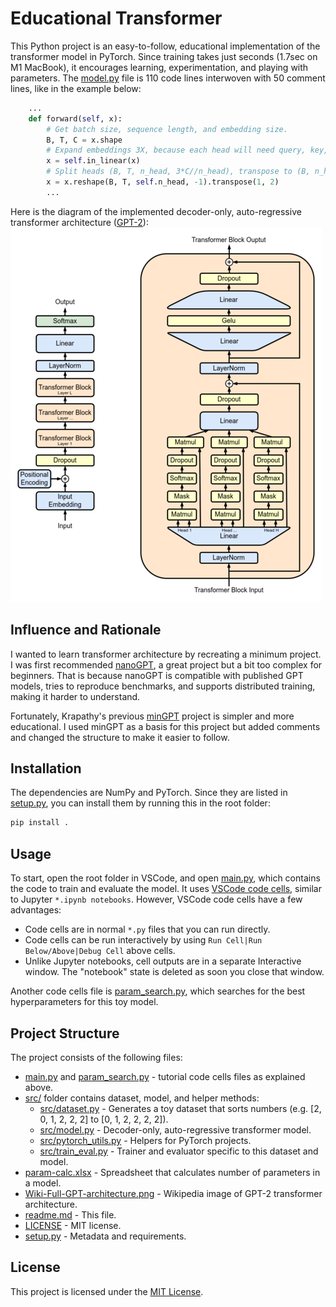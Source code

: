 # Educational Transformer

This Python project is an easy-to-follow, educational implementation of the transformer model in PyTorch. Since training takes just seconds (1.7sec on M1 MacBook), it encourages learning, experimentation, and playing with parameters. The [model.py](src/model.py) file is 110 code lines interwoven with 50 comment lines, like in the example below:

```python
    ...
    def forward(self, x):
        # Get batch size, sequence length, and embedding size.
        B, T, C = x.shape
        # Expand embeddings 3X, because each head will need query, key, and value.
        x = self.in_linear(x)
        # Split heads (B, T, n_head, 3*C//n_head), transpose to (B, n_head, T, 3*C//n_head).
        x = x.reshape(B, T, self.n_head, -1).transpose(1, 2)
        ...
```

Here is the diagram of the implemented decoder-only, auto-regressive transformer architecture ([GPT-2](https://en.wikipedia.org/wiki/GPT-2)):
<img src="Wiki-Full-GPT-architecture.png" width="498" height="599">

## Influence and Rationale
I wanted to learn transformer architecture by recreating a minimum project. I was first recommended [nanoGPT](https://github.com/karpathy/nanoGPT/), a great project but a bit too complex for beginners. That is because nanoGPT is compatible with published GPT models, tries to reproduce benchmarks, and supports distributed training, making it harder to understand.

Fortunately, Krapathy's previous [minGPT](https://github.com/karpathy/minGPT/) project is simpler and more educational. I used minGPT as a basis for this project but added comments and changed the structure to make it easier to follow.

## Installation

The dependencies are NumPy and PyTorch. Since they are listed in [setup.py](setup.py), you can install them by running this in the root folder:

```bash
pip install .
```

## Usage

To start, open the root folder in VSCode, and open [main.py](main.py), which contains the code to train and evaluate the model. It uses [VSCode code cells](https://code.visualstudio.com/docs/python/jupyter-support-py), similar to Jupyter ```*.ipynb notebooks```. However, VSCode code cells have a few advantages:

* Code cells are in normal ```*.py``` files that you can run directly.
* Code cells can be run interactively by using ```Run Cell|Run Below/Above|Debug Cell``` above cells.
* Unlike Jupyter notebooks, cell outputs are in a separate Interactive window. The "notebook" state is deleted as soon you close that window.

Another code cells file is [param_search.py](param_search.py), which searches for the best hyperparameters for this toy model.

## Project Structure

The project consists of the following files:

* [main.py](main.py) and [param_search.py](param_search.py) - tutorial code cells files as explained above.
* [src/](src/) folder contains dataset, model, and helper methods:
    * [src/dataset.py](src/dataset.py) - Generates a toy dataset that sorts numbers (e.g. [2, 0, 1, 2, 2, 2] to [0, 1, 2, 2, 2, 2]).
    * [src/model.py](src/model.py) - Decoder-only, auto-regressive transformer model.
    * [src/pytorch_utils.py](src/pytorch_utils.py) - Helpers for PyTorch projects.
    * [src/train_eval.py](src/train_eval.py) - Trainer and evaluator specific to this dataset and model.
* [param-calc.xlsx](param-calc.xlsx) - Spreadsheet that calculates number of parameters in a model.
* [Wiki-Full-GPT-architecture.png](Wiki-Full-GPT-architecture.png) - Wikipedia image of GPT-2 transformer architecture.
* [readme.md](readme.md) - This file.
* [LICENSE](LICENSE) - MIT license.
* [setup.py](setup.py) - Metadata and requirements.

## License

This project is licensed under the [MIT License](LICENSE).
